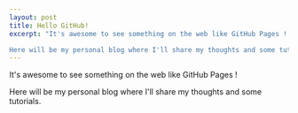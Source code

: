 ```yaml
---
layout: post
title: Hello GitHub!
excerpt: "It's awesome to see something on the web like GitHub Pages !

Here will be my personal blog where I'll share my thoughts and some tutorials."
---
```


It's awesome to see something on the web like GitHub Pages !

Here will be my personal blog where I'll share my thoughts and some tutorials.
